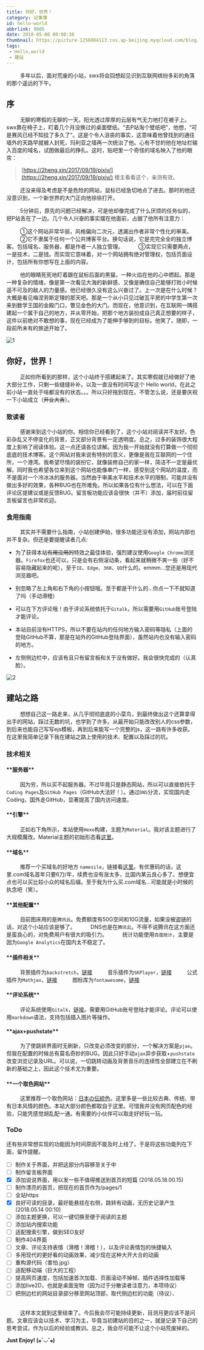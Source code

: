 ```yaml
---
title: 你好，世界！
category: 记事簿
id: hello-world
abbrlink: 9805
date: 2018-05-08 00:08:38
thumbnail: https://picture-1256084113.cos.ap-beijing.myqcloud.com/blog/hello-world/thumbnail.png
tags:
 - Hello,world
 - 建站
---
```


&emsp; &emsp; 多年以后，面对荒废的小站，swx将会回想起见识到互联网缤纷多彩的角落的那个遥远的下午。
<!-- more -->

<h2 id="h2_1"> <i class="fa fa-leaf" aria-hidden="true"></i> 序 </h2>

&emsp; &emsp; 无聊的寒假的无聊的一天。阳光透过厚厚的云层有气无力地打在被子上。swx靠在椅子上，盯着几个月没换过的桌面壁纸。“去P站淘个壁纸吧”，他想，“可是赛风已经不知挂了多久了”。这是个令人沮丧的事实，这意味着他曾找到的通往墙外的天路早就被人封死，玛利亚之墙再一次统治了他。心有不甘的他在地址栏输入百度的域名，试图做最后的挣扎。这时，贴吧里一个奇怪的域名映入了他的眼帘： 
>[https://2heng.xin/2017/09/19/pixiv/](https://2heng.xin/2017/09/19/pixiv/) 
>楼主看看这个，亲测有效。

&emsp; &emsp; 还没来得及考虑是不是危险的网站，鼠标已经急切地点了进去。那时的他还没意识到，一个新世界的大门正向他徐徐打开。

&emsp; &emsp; 5分钟后，原先的问题已经解决，可是他却像完成了什么厌烦的任务似的，把P站丢在了一边。几个令人兴奋的事实摆在他面前，占据了他所有注意力：

&emsp; &emsp; ①这个网站非常华丽，风格偏向二次元，透漏出作者非常个性化的审美。
&emsp; &emsp; ②它不隶属于任何一个公共博客平台。换句话说，它是完完全全的独立博客。包括域名、服务器，都是作者一人独立管理。
&emsp; &emsp; ③实现它只需要两点，一是技术，二是钱。而实现它意味着，对一个网站拥有绝对管理权，包括页面设计，包括所有你想写在上面的内容。

&emsp; &emsp; 他的眼睛死死地盯着跟在鼠标后面的黑猫，一种火焰在他的心中燃起。那是一种复杂的情绪，像是第一次看见大海的新鲜感、又像是确信自己能够打败小时候遥不可及的敌人的力量感。他已经很久没有这么兴奋过了。上一次是在什么时候？大概是看见梅涅劳斯定理的那天吧。那是一个从小只见过破瓦平房的中学生第一次来到数学王国的金殿门口，瞥见金色的大门。而现在，他意识到，在互联网一隅搭建起一个属于自己的地方，并从零开始，把那个地方装扮成自己真正想要的样子，这件以前绝对不敢想的事，现在已经成为了能伸手够到的目标。他笑了。随即，一段前所未有的旅途开始了。

![1](https://picture-1256084113.cos.ap-beijing.myqcloud.com/blog/hello-world/1.jpg)

<h2 id="h2_2"> <i class="fa fa-leaf" aria-hidden="true"></i> 你好，世界！ </h2>

&emsp; &emsp; 正如你所看到的那样，这个小站终于搭建起来了。其实寒假就已经做好了绝大部分工作，只剩一些缝缝补补。以及一直没有时间写这个 Hello world，在此之前小站一直处于啥都没有的状态。。。所以只好拖到现在。不管怎么说，还是要庆祝一下小站成立（<del>开业大吉</del>）。

<h3 id="h3_1"> <i class="fa fa-fire" aria-hidden="true"></i>  致读者 </h3>

&emsp; &emsp; 感谢来到这个小站的你。相信你已经看到了，这个小站对阅读并不友好。色彩杂乱又不停变化的背景，正文部分背景有一定透明度。总之，过多的装饰很大程度上影响了阅读体验。这一点还请各位谅解。因为我一开始就没有打算做一个彻彻底底的技术博客。这个网站对我来说有特别的意义，更像是我在互联网的一个住所，一个港湾。我希望尽情的装扮它，就像装修自己的家一样，简洁不一定是最优解。同时我也希望各位来到这个网站也能像串门一样，感受到这个网站的温度，而不是面对一个冷冰冰的服务器。当然由于审美水平和技术水平的限制，可能并没有做出多好的效果，各种BUG也在所难免。所以如果各位有什么想法，可以在下面评论区提建议或是反馈BUG。留言板功能应该会很快（并不）添加，届时前往留言板留言也非常欢迎。

<h3 id="h3_2"> <i class="fa fa-fire" aria-hidden="true"></i>  食用指南 </h3>

&emsp; &emsp; 其实并不需要什么指南，小站创建伊始，很多功能还没有添加，网站内部也并不复杂。但还是要提醒读者几点:

- 为了获得本站<del>有用没用的</del>特效之最佳体验，强烈建议使用`Google Chrome`浏览器。`Firefox`也还可以，只是会有右侧滚动条，看起来就稍微不爽一些（好不容易隐藏起来的呢）。至于`IE`、`Edge`、`360`、`QQ`什么的。emmm...您还是用现代浏览器吧。

- 别忽略了左上角和右下角的小按钮哦。至于都是干什么的...你点一下不就知道了吗（手动滑稽）

- 可以在下方评论哦！由于评论系统依托于`Gitalk`，所以需要用`GitHub`账号登陆才能评论。

- 本站目前没有HTTPS，所以不要在站内的任何地方输入密码等隐私（上面的登陆GitHub不算，那是在站外的GitHub登陆界面），虽然站内也没有输入密码的地方。

- 左侧侧边栏中，应该有且只有留言板和关于没有做好。我会很快完成的（认真脸）。

![2](https://picture-1256084113.cos.ap-beijing.myqcloud.com/blog/hello-world/2.png)

<h2 id="h2_3">  <i class="fa fa-leaf" aria-hidden="true"></i>  建站之路 </h2>

&emsp; &emsp; 想想自己这一路走来，从几乎彻彻底底的小菜鸟，到最终做出这个还算拿得出手的网站，踩过无数的坑，也学到了许多。从最开始只能改改别人的css参数，到后来也能自己写写ejs模板，再到后来能写一个完整的js，这一路有许多收获。在这里我简单记录下我在建站之路上使用的技术、配置以及踩过的坑。

<h3 id="h3_3"> <i class="fa fa-fire" aria-hidden="true"></i>  技术相关 </h3>

<h4 id="h4_1"> **服务器** </h4>

&emsp; &emsp; 因为穷，所以买不起服务器。不过毕竟只是静态网站，所以可以直接依托于`Coding Pages`及`GitHub Pages`（GitHub大法好！）。通过`DNS`分流，实现国内走Coding，国外走GitHub，显著提高了国内访问速度。
<h4 id="h4_1"> **引擎** </h4>

&emsp; &emsp; 正如右下角所示，本站使用`Hexo`构建，主题为`Material`。我对该主题进行了大规模魔改。Material主题的初始形态看[这里](https://blog.viosey.com/)。
<h4 id="h4_2"> **域名** </h4>

&emsp; &emsp; 推荐一个买域名的好地方 `namesile`，链接看[这里](https://www.namesilo.com/index.php)。有优惠码的话，这里.com域名首年只要6刀/年，续费也没有涨太多，比国内某云良心多了。想便宜点也可以买比较小众的域名后缀。至于我为什么买.com域名...可能就是小时候的执念吧（笑）。
<h4 id="h4_3"> **其他配置** </h4>

&emsp; &emsp; 目前图床用的是`腾讯云`。免费额度有50G空间和10G流量，如果没被盗链的话，对这个小站应该是够了。
&emsp; &emsp; DNS也是在`腾讯云`。不得不说腾讯在这方面还是蛮良心的，对免费用户有很大的吸引力。
&emsp; &emsp; 统计功能使用`百度统计`，主要是因为`Google Analytics`在国内太不稳定了。
<h4 id="h4_4"> **插件相关** </h4>

&emsp; &emsp; 背景插件为`backstretch`，[链接](https://github.com/jquery-backstretch/jquery-backstretch)
&emsp; &emsp; 音乐插件为`SKPlayer`，[链接](https://github.com/wangpengfei15975/skPlayer)
&emsp; &emsp; 公式插件为`Mathjax`，[链接](https://www.mathjax.org/)
&emsp; &emsp; 图标库为`fontawesome`，[链接](https://fontawesome.com/)
<h4 id="h4_5"> **评论系统** </h4>

&emsp; &emsp; 评论系统使用`Gitalk`，[链接](https://github.com/gitalk/gitalk)。需要用GitHub账号登陆才能评论。评论可以使用`markdown`语法，支持包括插入图片等操作。
<h4 id="h4_6"> **ajax+pushstate** </h4>

&emsp; &emsp; 为了使跳转界面时无刷新，只改变必须改变的部分，一个解决方案是`pjax`。但我在配置的时候总有莫名奇妙的BUG。因此只好手动`ajax`异步获取+`pushstate`改变浏览记录及URL。可以说，一切跳转动画及背景音乐的连续性全部建立在不刷新的基础之上，因此这个技术尤为重要。
<h4 id="h4_7"> **一个取色网站** </h4>

&emsp; &emsp; 这里推荐一个取色网站：[日本の伝統色](http://nipponcolors.com/)。这里多是一些比较古典、传统、带有日本风情的颜色。本站大部分颜色都取自于这里。可惜我并没有网页配色的经验，只能凭感觉胡乱配一通。有需要的小伙伴可以取走好好玩一玩。

<h3 id="h3_4"> <i class="fa fa-fire" aria-hidden="true"></i>  ToDo </h3>

还有些非常想实现的功能因为时间原因不能及时上线了。于是将这些功能列在下面，留作提醒。
- [ ] 制作关于界面，并把这部分内容移至关于中
- [ ] 制作留言板界面
- [x] 添加说说界面，用以发一些不值得推送到首页的短篇 (2018.05.18.00.15)
- [ ] 制作漂亮的首页，把现在的首页作为/pages/1
- [ ] 全站https
- [x] 良好可读的目录，最好能悬挂在右侧，跳转有动画，无历史记录产生 (2018.05.14 00:10)
- [ ] 添加主题更换，可以一键切换至便于阅读的主题
- [ ] 添加站内搜索功能
- [ ] 适配搜索引擎，做到SEO友好
- [ ] 制作404界面
- [ ] 文章、评论支持表情（滑稽！滑稽！），以及评论表情包的快捷输入
- [ ] 多用现代的更好看的动画效果，减少现在这种大开大合的动画
- [ ] 重构源代码（害怕.jpg）
- [ ] 适配移动端（巨大的工程）
- [ ] 提高网页速度，包括加速首次加载、页面滚动不掉帧、插件选择性加载等
- [ ] 添加live2D，也就是桌面宠物（因为过于分散读者注意力，本项待议）
- [ ] 把侧边栏的网站目录部分移至网站顶部，取代侧边栏的功能（待议）、
<br><br>

&emsp; &emsp; 这样本文就到这里结束了。今后我会尽可能持续更新，目测月更应该不是问题。文章应该会以技术、学习为主，毕竟当初建站的目的之一，就是记录下自己的思考尝试，作为以后的经验或教训。总之，我会尽可能不让这个小站荒废掉的。

**Just Enjoy! (๑¯◡¯๑)**